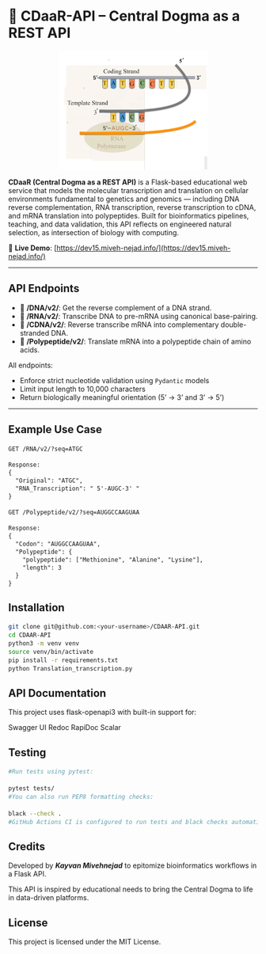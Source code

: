 # 🧬 CDaaR-API – Central Dogma as a REST API

<p align="center">
  <img src="./images/T003.png" alt="TRANSLATION" width="300"/>
</p>

**CDaaR (Central Dogma as a REST API)** is a Flask-based educational web service that models the molecular transcription and translation on cellular environments fundamental to genetics and genomics — including DNA reverse complementation, RNA transcription, reverse transcription to cDNA, and mRNA translation into polypeptides. Built for bioinformatics pipelines, teaching, and data validation, this API reflects on engineered natural selection, as intersection of biology with computing.

🔗 **Live Demo**: [https://dev15.miveh-nejad.info/](https://dev15.miveh-nejad.info/)

---

## API Endpoints

- 🧬 **/DNA/v2/**: Get the reverse complement of a DNA strand.
- 🧫 **/RNA/v2/**: Transcribe DNA to pre-mRNA using canonical base-pairing.
- 🔄 **/CDNA/v2/**: Reverse transcribe mRNA into complementary double-stranded DNA.
- 🧱 **/Polypeptide/v2/**: Translate mRNA into a polypeptide chain of amino acids.

All endpoints:
- Enforce strict nucleotide validation using `Pydantic` models
- Limit input length to 10,000 characters
- Return biologically meaningful orientation (5’ → 3’ and 3’ → 5’)

---

## Example Use Case

```http
GET /RNA/v2/?seq=ATGC

Response:
{
  "Original": "ATGC",
  "RNA_Transcription": " 5'-AUGC-3' "
}

GET /Polypeptide/v2/?seq=AUGGCCAAGUAA

Response:
{
  "Codon": "AUGGCCAAGUAA",
  "Polypeptide": {
    "polypeptide": ["Methionine", "Alanine", "Lysine"],
    "length": 3
  }
}
```

## Installation

``` bash
git clone git@github.com:<your-username>/CDAAR-API.git
cd CDAAR-API
python3 -m venv venv
source venv/bin/activate
pip install -r requirements.txt
python Translation_transcription.py
```

## API Documentation
This project uses flask-openapi3 with built-in support for:

Swagger UI
Redoc
RapiDoc
Scalar



## Testing

``` bash
#Run tests using pytest:

pytest tests/
#You can also run PEP8 formatting checks:

black --check .
#GitHub Actions CI is configured to run tests and black checks automatically on each push.
```
## Credits

Developed by <b><i>Kayvan Mivehnejad</i></b> to epitomize bioinformatics workflows in a Flask API.

This API is inspired by educational needs to bring the Central Dogma to life in data-driven platforms.

## License

This project is licensed under the MIT License.
